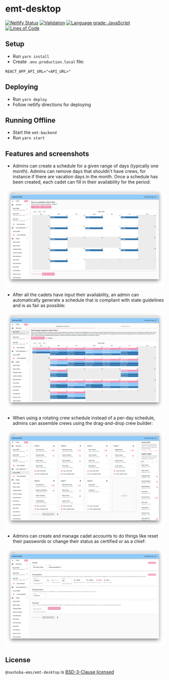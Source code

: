 # emt-desktop

[![Netlify Status](https://api.netlify.com/api/v1/badges/7945b3db-d54f-4596-9413-8cca06d4448f/deploy-status)](https://app.netlify.com/sites/nashoba-ems-scheduler/deploys) [![Validation](https://github.com/Nashoba-EMS/emt-desktop/actions/workflows/validation.yml/badge.svg)](https://github.com/Nashoba-EMS/emt-desktop/actions/workflows/validation.yml) [![Language grade: JavaScript](https://img.shields.io/lgtm/grade/javascript/g/jtaylorchang/emt-desktop.svg?logo=lgtm&logoWidth=18)](https://lgtm.com/projects/g/jtaylorchang/emt-desktop/context:javascript) [![Lines of Code](https://tokei.rs/b1/github/jtaylorchang/emt-desktop)](https://github.com/jtaylorchang/emt-desktop)

## Setup

- Run `yarn install`
- Create `.env.production.local` file:

```
REACT_APP_API_URL="<API_URL>"
```

## Deploying

- Run `yarn deploy`
- Follow netlify directions for deploying

## Running Offline

- Start the `emt-backend`
- Run `yarn start`

## Features and screenshots

- Admins can create a schedule for a given range of days (typically one month). Admins can remove days that shouldn't have crews, for instance if there are vacation days in the month. Once a schedule has been created, each cadet can fill in their availability for the period:

![Availability](.readme/availability.png)

- After all the cadets have input their availability, an admin can automatically generate a schedule that is compliant with state guidelines and is as fair as possible:

![Schedules](.readme/schedule-builder.png)

- When using a rotating crew schedule instead of a per-day schedule, admins can assemble crews using the drag-and-drop crew builder:

![Crews](.readme/crew-builder.png)

- Admins can create and manage cadet accounts to do things like reset their passwords or change their status as certified or as a chief:

![Cadets](.readme/cadet.png)

## License

`@nashoba-ems/emt-desktop` is [BSD-3-Clause licensed](./LICENSE)
